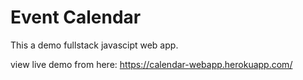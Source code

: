 # Event Calendar

This a demo fullstack javascipt web app.

view live demo from here: https://calendar-webapp.herokuapp.com/


